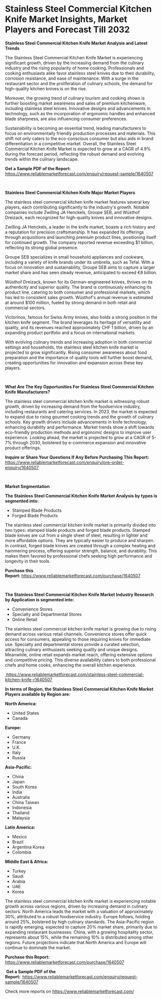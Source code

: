 <p><h1>Stainless Steel Commercial Kitchen Knife Market Insights, Market Players and Forecast Till 2032</h1></p><p><strong>Stainless Steel Commercial Kitchen Knife Market Analysis and Latest Trends</strong></p>
<p><p>The Stainless Steel Commercial Kitchen Knife Market is experiencing significant growth, driven by the increasing demand from the culinary industry and the rising popularity of home cooking. Professionals and cooking enthusiasts alike favor stainless steel knives due to their durability, corrosion resistance, and ease of maintenance. With a surge in the restaurant sector and the proliferation of culinary schools, the demand for high-quality kitchen knives is on the rise. </p><p>Moreover, the growing trend of culinary tourism and cooking shows is further boosting market awareness and sales of premium kitchenware, including stainless steel knives. Innovative designs and advancements in technology, such as the incorporation of ergonomic handles and enhanced blade sharpness, are also influencing consumer preferences.</p><p>Sustainability is becoming an essential trend, leading manufacturers to focus on environmentally friendly production processes and materials. This shift not only caters to the eco-conscious consumer but also aids in brand differentiation in a competitive market. Overall, the Stainless Steel Commercial Kitchen Knife Market is expected to grow at a CAGR of 4.9% during the forecast period, reflecting the robust demand and evolving trends within the culinary landscape.</p></p>
<p><strong>Get a Sample PDF of the Report:&nbsp;</strong> <a href="https://www.reliablemarketforecast.com/enquiry/request-sample/1640507?utm_campaign=2268&utm_medium=2&utm_source=Github&utm_content=ia&utm_term=09022025&utm_id=stainless-steel-commercial-kitchen-knife">https://www.reliablemarketforecast.com/enquiry/request-sample/1640507</a></p>
<p>&nbsp;</p>
<p><strong>Stainless Steel Commercial Kitchen Knife Major Market Players</strong></p>
<p><p>The stainless steel commercial kitchen knife market features several key players, each contributing significantly to the industry's growth. Notable companies include Zwilling JA Henckels, Groupe SEB, and Wüsthof Dreizack, each recognized for high-quality knives and innovative designs.</p><p>Zwilling JA Henckels, a leader in the knife market, boasts a rich history and a reputation for precision craftsmanship. It has expanded its offerings through acquisitions and launching premium product lines, positioning itself for continued growth. The company reported revenue exceeding $1 billion, reflecting its strong global presence.</p><p>Groupe SEB specializes in small household appliances and cookware, including a variety of knife brands under its umbrella, such as Tefal. With a focus on innovation and sustainability, Groupe SEB aims to capture a larger market share and has seen steady revenue, anticipated to exceed €8 billion.</p><p>Wüsthof Dreizack, known for its German-engineered knives, thrives on its authenticity and superior quality. The brand is continuously enhancing its product line, catering to both consumer and professional markets, which has led to consistent sales growth. Wüsthof's annual revenue is estimated at around $100 million, fueled by strong demand in both retail and commercial sectors.</p><p>Victorinox, famous for Swiss Army knives, also holds a strong position in the kitchen knife segment. The brand leverages its heritage of versatility and quality, and its revenues reached approximately CHF 1 billion, driven by an expanding product portfolio and a focus on international markets.</p><p>With evolving culinary trends and increasing adoption in both commercial settings and households, the stainless steel kitchen knife market is projected to grow significantly. Rising consumer awareness about food preparation and the importance of quality tools will further boost demand, creating opportunities for innovation and expansion across these key players.</p></p>
<p>&nbsp;</p>
<p><strong>What Are The Key Opportunities For Stainless Steel Commercial Kitchen Knife Manufacturers?</strong></p>
<p><p>The stainless steel commercial kitchen knife market is witnessing robust growth, driven by increasing demand from the foodservice industry, including restaurants and catering services. In 2023, the market is expected to expand due to rising gourmet cooking trends and the growth of culinary schools. Key growth drivers include advancements in knife technology, enhancing durability and performance. Market trends show a shift towards eco-friendly production methods and ergonomic designs to improve user experience. Looking ahead, the market is projected to grow at a CAGR of 5-7% through 2030, bolstered by e-commerce expansion and innovative product offerings.</p></p>
<p><strong>Inquire or Share Your Questions If Any Before Purchasing This Report:</strong> <a href="https://www.reliablemarketforecast.com/enquiry/pre-order-enquiry/1640507?utm_campaign=2268&utm_medium=2&utm_source=Github&utm_content=ia&utm_term=09022025&utm_id=stainless-steel-commercial-kitchen-knife">https://www.reliablemarketforecast.com/enquiry/pre-order-enquiry/1640507</a></p>
<p>&nbsp;</p>
<p><strong>Market Segmentation</strong></p>
<p><strong>The Stainless Steel Commercial Kitchen Knife Market Analysis by types is segmented into:</strong></p>
<p><ul><li>Stamped Blade Products</li><li>Forged Blade Products</li></ul></p>
<p><p>The stainless steel commercial kitchen knife market is primarily divided into two types: stamped blade products and forged blade products. Stamped blade knives are cut from a single sheet of steel, resulting in lighter and more affordable options. They are typically easier to produce and sharpen. In contrast, forged blade knives are created through a complex heating and hammering process, offering superior strength, balance, and durability. This makes them favored by professional chefs seeking high performance and longevity in their tools.</p></p>
<p><strong>Purchase this Report:&nbsp;</strong><a href="https://www.reliablemarketforecast.com/purchase/1640507?utm_campaign=2268&utm_medium=2&utm_source=Github&utm_content=ia&utm_term=09022025&utm_id=stainless-steel-commercial-kitchen-knife">https://www.reliablemarketforecast.com/purchase/1640507</a></p>
<p>&nbsp;</p>
<p><strong>The Stainless Steel Commercial Kitchen Knife Market Industry Research by Application is segmented into:</strong></p>
<p><ul><li>Convenience Stores</li><li>Specialty and Departmental Stores</li><li>Online Retail</li></ul></p>
<p><p>The stainless steel commercial kitchen knife market is growing due to rising demand across various retail channels. Convenience stores offer quick access for consumers, appealing to those requiring knives for immediate use. Specialty and departmental stores provide a curated selection, attracting culinary enthusiasts seeking quality and unique designs. Meanwhile, online retail expands market reach, offering extensive options and competitive pricing. This diverse availability caters to both professional chefs and home cooks, enhancing the overall kitchen experience.</p></p>
<p><a href="https://www.reliablemarketforecast.com/stainless-steel-commercial-kitchen-knife-r1640507?utm_campaign=2268&utm_medium=2&utm_source=Github&utm_content=ia&utm_term=09022025&utm_id=stainless-steel-commercial-kitchen-knife">&nbsp;https://www.reliablemarketforecast.com/stainless-steel-commercial-kitchen-knife-r1640507</a></p>
<p><strong>In terms of Region, the Stainless Steel Commercial Kitchen Knife Market Players available by Region are:</strong></p>
<p>
    <p> <strong> North America: </strong>
        <ul>
            <li>United States</li>
            <li>Canada</li>
        </ul>
        </p> 
    <p> <strong> Europe: </strong>
        <ul>
            <li>Germany</li>
            <li>France</li>
            <li>U.K.</li>
            <li>Italy</li>
            <li>Russia</li>
        </ul>
        </p> 
    <p> <strong> Asia-Pacific: </strong>
        <ul>
            <li>China</li>
            <li>Japan</li>
            <li>South Korea</li>
            <li>India</li>
            <li>Australia</li>
            <li>China Taiwan</li>
            <li>Indonesia</li>
            <li>Thailand</li>
            <li>Malaysia</li>
        </ul>
        </p> 
    <p> <strong> Latin America: </strong>
        <ul>
            <li>Mexico</li>
            <li>Brazil</li>
            <li>Argentina Korea</li>
            <li>Colombia</li>
        </ul>
        </p> 
    <p> <strong> Middle East & Africa: </strong>
        <ul>
            <li>Turkey</li>
            <li>Saudi</li>
            <li>Arabia</li>
            <li>UAE</li>
            <li>Korea</li>
        </ul>
    </p>
    </p>
<p><p>The stainless steel commercial kitchen knife market is experiencing notable growth across various regions, driven by increasing demand in culinary sectors. North America leads the market with a valuation of approximately 30%, attributed to a robust foodservice industry. Europe follows, holding around 25%, bolstered by high culinary standards. The Asia-Pacific region is rapidly emerging, expected to capture 20% market share, primarily due to expanding restaurant businesses. China, with a growing hospitality sector, represents about 15%, while the remaining 10% is distributed among other regions. Future projections indicate that North America and Europe will continue to dominate the market.</p></p>
<p><strong>Purchase this Report: </strong><a href="https://www.reliablemarketforecast.com/purchase/1640507?utm_campaign=2268&utm_medium=2&utm_source=Github&utm_content=ia&utm_term=09022025&utm_id=stainless-steel-commercial-kitchen-knife">https://www.reliablemarketforecast.com/purchase/1640507</a></p>
<p>&nbsp;<strong>Get a Sample PDF of the Report:&nbsp;&nbsp;</strong><a href="https://www.reliablemarketforecast.com/enquiry/request-sample/1640507?utm_campaign=2268&utm_medium=2&utm_source=Github&utm_content=ia&utm_term=09022025&utm_id=stainless-steel-commercial-kitchen-knife">https://www.reliablemarketforecast.com/enquiry/request-sample/1640507</a></p>
<p><strong></strong></p>
<p>Check more reports on <a href="https://www.reliablemarketforecast.com/?utm_campaign=2268&utm_medium=2&utm_source=Github&utm_content=ia&utm_term=09022025&utm_id=stainless-steel-commercial-kitchen-knife">https://www.reliablemarketforecast.com/</a></p>